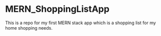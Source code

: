 # MERN_ShoppingListApp
This is a repo for my first MERN stack app which is a shopping list for my home shopping needs.
